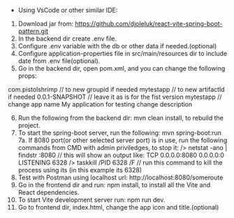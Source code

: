 + Using VsCode or other similar IDE:

1. Download jar from: https://github.com/djoleluk/react-vite-spring-boot-pattern.git
2. In the backend dir create .env file.
3. Configure .env variable with the db or other data if needed.(optional)
4. Configure application-properties file in src/main/resources dir to include date from .env file(optional).
5. Go in the backend dir, open pom.xml, and you can change the following props:

<groupId>com.pistolshrimp</groupId> // to new groupid if needed 
<artifactId>mytestapp</artifactId> // to new artifactId if needed 
<version>0.0.1-SNAPSHOT</version> // leave it as is for the fist version 
<name>mytestapp</name> // change app name
<description>My application for testing</description> change description 

6. Run the following from the backend dir: mvn clean install, to rebuild the project.
7. To start the spring-boot server, run the following: mvn spring-boot:run 
7a. If 8080 port(or other selected server port) is in use, run the following commands from CMD with admin priviledges, to stop it: 
/> netstat -ano | findstr :8080 // this will show an output like: TCP  0.0.0.0:8080 0.0.0.0:0  LISTENING  6328
/> taskkill /PID 6328 /F // run this command to kill the process using its <PID>(in this example its 6328)
8. Test with Postman using localhost url: http://localhost:8080/someroute
9. Go in the frontend dir and run: npm install, to install all the Vite and React dependencies.
10. To start Vite development server run: npm run dev. 
11. Go to frontend dir, index.html, change the app icon and title.(optional)

